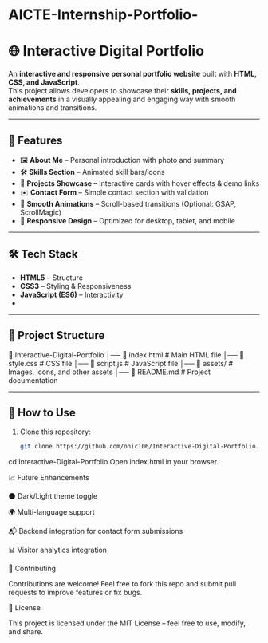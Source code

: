 # AICTE-Internship-Portfolio-

# 🌐 Interactive Digital Portfolio

An **interactive and responsive personal portfolio website** built with **HTML, CSS, and JavaScript**.  
This project allows developers to showcase their **skills, projects, and achievements** in a visually appealing and engaging way with smooth animations and transitions.

---

## 🚀 Features
- 🖼️ **About Me** – Personal introduction with photo and summary
- 🛠️ **Skills Section** – Animated skill bars/icons
- 📂 **Projects Showcase** – Interactive cards with hover effects & demo links
- ✉️ **Contact Form** – Simple contact section with validation
- 🎨 **Smooth Animations** – Scroll-based transitions (Optional: GSAP, ScrollMagic)
- 📱 **Responsive Design** – Optimized for desktop, tablet, and mobile

---

## 🛠️ Tech Stack
- **HTML5** – Structure
- **CSS3** – Styling & Responsiveness
- **JavaScript (ES6)** – Interactivity
- 

---

## 📂 Project Structure
📁 Interactive-Digital-Portfolio
 │── 📄 index.html # Main HTML file
 │── 📄 style.css # CSS file
 │── 📄 script.js # JavaScript file
 │── 📁 assets/ # Images, icons, and other assets
 │── 📄 README.md # Project documentation


---

## 🎯 How to Use
1. Clone this repository:
   ```bash
   git clone https://github.com/onic106/Interactive-Digital-Portfolio.git

cd Interactive-Digital-Portfolio
Open index.html in your browser.



📈 Future Enhancements

🌑 Dark/Light theme toggle

🌍 Multi-language support

📬 Backend integration for contact form submissions

📊 Visitor analytics integration

🤝 Contributing

Contributions are welcome! Feel free to fork this repo and submit pull requests to improve features or fix bugs.

📜 License

This project is licensed under the MIT License – feel free to use, modify, and share.
